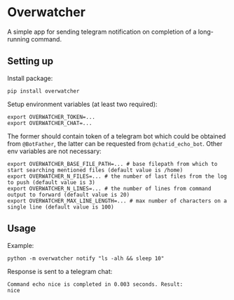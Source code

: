 # Overwatcher
A simple app for sending telegram notification on completion of a long-running command.
## Setting up
Install package:
```shell script
pip install overwatcher
```
Setup environment variables (at least two required):
```shell script
export OVERWATCHER_TOKEN=...
export OVERWATCHER_CHAT=...
```
The former should contain token of a telegram bot which could be obtained from `@BotFather`, the latter can be requested from `@chatid_echo_bot`. 
Other env variables are not necessary:
```shell script
export OVERWATCHER_BASE_FILE_PATH=... # base filepath from which to start searching mentioned files (default value is /home)
export OVERWATCHER_N_FILES=... # the number of last files from the log to push (default value is 3)
export OVERWATCHER_N_LINES=... # the number of lines from command output to forward (default value is 20)
export OVERWATCHER_MAX_LINE_LENGTH=... # max number of characters on a single line (default value is 100)
```
## Usage
Example:
```shell script
python -m overwatcher notify "ls -alh && sleep 10"
```
Response is sent to a telegram chat:
```shell script
Command echo nice is completed in 0.003 seconds. Result:
nice
```
